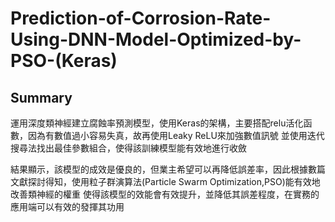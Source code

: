 # Prediction-of-Corrosion-Rate-Using-DNN-Model-Optimized-by-PSO-(Keras)

## Summary

運用深度類神經建立腐蝕率預測模型，使用Keras的架構，主要搭配relu活化函數，因為有數值過小容易失真，故再使用Leaky ReLU來加強數值訊號
並使用迭代搜尋法找出最佳參數組合，使得該訓練模型能有效地進行收斂

結果顯示，該模型的成效是優良的，但業主希望可以再降低誤差率，因此根據數篇文獻探討得知，使用粒子群演算法(Particle Swarm Optimization,PSO)能有效地改善類神經的權重
使得該模型的效能會有效提升，並降低其誤差程度，在實務的應用端可以有效的發揮其功用

